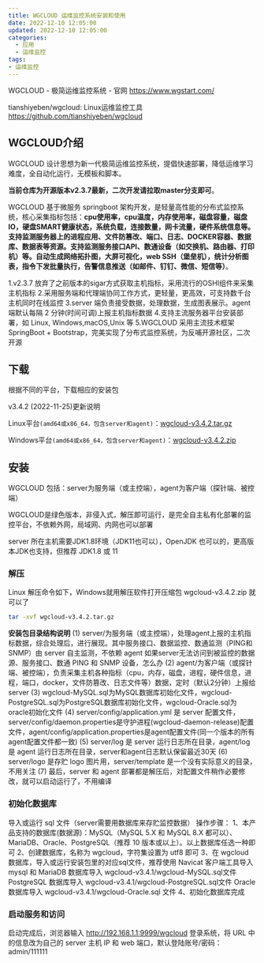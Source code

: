 ```yaml
---
title: WGCLOUD 运维监控系统安装和使用
date: 2022-12-10 12:05:00
updated: 2022-12-10 12:05:00
categories:
  - 应用
  - 运维监控
tags:
- 运维监控
---
```


WGCLOUD - 极简运维监控系统 - 官网
<https://www.wgstart.com/>

tianshiyeben/wgcloud: Linux运维监控工具
<https://github.com/tianshiyeben/wgcloud>

## WGCLOUD介绍

WGCLOUD 设计思想为新一代极简运维监控系统，提倡快速部署，降低运维学习难度，全自动化运行，无模板和脚本。

**当前仓库为开源版本v2.3.7最新，二次开发请拉取master分支即可**。

WGCLOUD 基于微服务 springboot 架构开发，是轻量高性能的分布式监控系统，核心采集指标包括：**cpu使用率，cpu温度，内存使用率，磁盘容量，磁盘IO，硬盘SMART健康状态，系统负载，连接数量，网卡流量，硬件系统信息等。支持监测服务器上的进程应用、文件防篡改、端口、日志、DOCKER容器、数据库、数据表等资源。支持监测服务接口API、数通设备（如交换机、路由器、打印机）等。自动生成网络拓扑图，大屏可视化，web SSH（堡垒机），统计分析图表，指令下发批量执行，告警信息推送（如邮件、钉钉、微信、短信等）**。

1.v2.3.7 放弃了之前版本的sigar方式获取主机指标，采用流行的OSHI组件来采集主机指标
2.采用服务端和代理端协同工作方式，更轻量，更高效，可支持数千台主机同时在线监控
3.server 端负责接受数据，处理数据，生成图表展示。agent 端默认每隔 2 分钟(时间可调)上报主机指标数据
4.支持主流服务器平台安装部署，如 Linux, Windows,macOS,Unix 等
5.WGCLOUD 采用主流技术框架 SpringBoot + Bootstrap，完美实现了分布式监控系统，为反哺开源社区，二次开源

## 下载

根据不同的平台，下载相应的安装包

v3.4.2 (2022-11-25)更新说明

Linux平台`(amd64或x86_64，包含server和agent)`：[wgcloud-v3.4.2.tar.gz](https://www.wgstart.com/download/3.4.2/wgcloud-v3.4.2.tar.gz)

Windows平台`(amd64或x86_64，包含server和agent)`：[wgcloud-v3.4.2.zip](https://www.wgstart.com/download/3.4.2/wgcloud-v3.4.2.zip)

## 安装

WGCLOUD 包括：server为服务端（或主控端），agent为客户端（探针端、被控端）

WGCLOUD是绿色版本，非侵入式，解压即可运行，是完全自主私有化部署的监控平台，不依赖外网，局域网、内网也可以部署

server 所在主机需要JDK1.8环境（JDK11也可以），OpenJDK 也可以的，更高版本JDK也支持，但推荐 JDK1.8 或 11

### 解压

Linux 解压命令如下，Windows就用解压软件打开压缩包 wgcloud-v3.4.2.zip 就可以了

```sh
tar -xvf wgcloud-v3.4.2.tar.gz
```

**安装包目录结构说明**
(1) server/为服务端（或主控端），处理agent上报的主机指标数据，综合处理后，进行展现。其中服务接口、数据监控、数通监测（PING和SNMP）由 server 自主监测，不依赖 agent
如果server无法访问到被监控的数据源、服务接口、数通 PING 和 SNMP 设备，怎么办
(2) agent/为客户端（或探针端、被控端），负责采集主机各种指标（cpu，内存，磁盘，进程，硬件信息，进程，端口，docker，文件防篡改、日志文件等）数据，定时（默认2分钟）上报给 server
(3) wgcloud-MySQL.sql为MySQL数据库初始化文件，wgcloud-PostgreSQL.sql为PostgreSQL数据库初始化文件，wgcloud-Oracle.sql为oracle初始化文件
(4) server/config/application.yml 是 server 配置文件，server/config/daemon.properties是守护进程(wgcloud-daemon-release)配置文件，agent/config/application.properties是agent配置文件(同一个版本的所有agent配置文件都一致)
(5) server/log 是 server 运行日志所在目录，agent/log 是 agent 运行日志所在目录，server和agent日志默认保留最近30天
(6) server/logo 是存贮 logo 图片用，server/template 是一个没有实际意义的目录，不用关注
(7) 最后，server 和 agent 部署都是解压后，对配置文件稍作必要修改，就可以启动运行了，不用编译

### 初始化数据库

导入或运行 sql 文件（server需要用数据库来存贮监控数据）
操作步骤：
1、本产品支持的数据库(数据源)：MySQL（MySQL 5.X 和 MySQL 8.X 都可以）、MariaDB、Oracle、PostgreSQL（推荐 10 版本或以上）。以上数据库任选一种即可
2、创建数据库，名称为 wgcloud，字符集设置为 utf8 即可
3、在 wgcloud 数据库，导入或运行安装包里的对应sql文件，推荐使用 Navicat 客户端工具导入
mysql 和 MariaDB 数据库导入 wgcloud-v3.4.1/wgcloud-MySQL.sql文件
PostgreSQL 数据库导入 wgcloud-v3.4.1/wgcloud-PostgreSQL.sql文件
Oracle 数据库导入 wgcloud-v3.4.1/wgcloud-Oracle.sql 文件
4、初始化数据库完成

### 启动服务和访问

启动完成后，浏览器输入 <http://192.168.1.1:9999/wgcloud> 登录系统，将 URL 中的信息改为自己的 server 主机 IP 和 web 端口，默认登陆账号/密码：admin/111111
